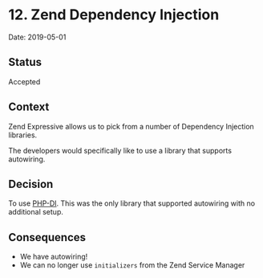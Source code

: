 # 12. Zend Dependency Injection

Date: 2019-05-01

## Status

Accepted

## Context

Zend Expressive allows us to pick from a number of Dependency Injection libraries.

The developers would specifically like to use a library that supports autowiring.

## Decision

To use [PHP-DI](http://php-di.org/). This was the only library that supported autowiring with no additional setup.

## Consequences

* We have autowiring!
* We can no longer use `initializers` from the Zend Service Manager
